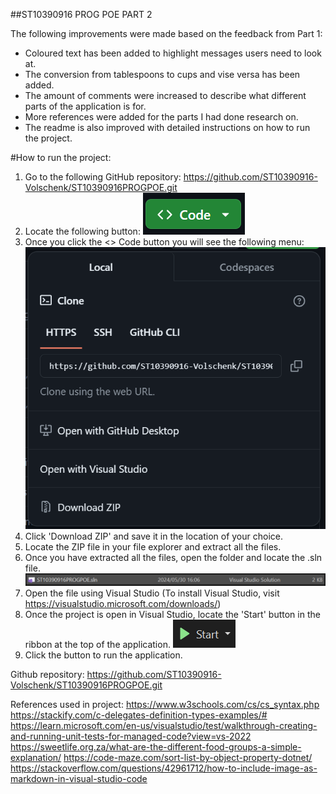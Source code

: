 ##ST10390916 PROG POE PART 2

The following improvements were made based on the feedback from Part 1:
 - Coloured text has been added to highlight messages users need to look at.
 - The conversion from tablespoons to cups and vise versa has been added.
 - The amount of comments were increased to describe what different parts of the application is for.
 - More references were added for the parts I had done research on.
 - The readme is also improved with detailed instructions on how to run the project.


#How to run the project:
 1. Go to the following GitHub repository: https://github.com/ST10390916-Volschenk/ST10390916PROGPOE.git
 2. Locate the following button:
 ![Code button](codeImage.png)
 1. Once you click the <> Code button you will see the following menu:
 ![Menu](menuImage.png)
 1. Click 'Download ZIP' and save it in the location of your choice.
 1. Locate the ZIP file in your file explorer and extract all the files.
 1. Once you have extracted all the files, open the folder and locate the .sln file.
 ![Menu](fileImage.png)
 1. Open the file using Visual Studio (To install Visual Studio, visit https://visualstudio.microsoft.com/downloads/)
 1. Once the project is open in Visual Studio, locate the 'Start' button in the ribbon at the top of the application.
 ![Menu](startImage.png)
 1. Click the button to run the application.

Github repository:
https://github.com/ST10390916-Volschenk/ST10390916PROGPOE.git

References used in project: 
            https://www.w3schools.com/cs/cs_syntax.php
            https://stackify.com/c-delegates-definition-types-examples/#
            https://learn.microsoft.com/en-us/visualstudio/test/walkthrough-creating-and-running-unit-tests-for-managed-code?view=vs-2022
            https://sweetlife.org.za/what-are-the-different-food-groups-a-simple-explanation/
            https://code-maze.com/sort-list-by-object-property-dotnet/
            https://stackoverflow.com/questions/42961712/how-to-include-image-as-markdown-in-visual-studio-code

